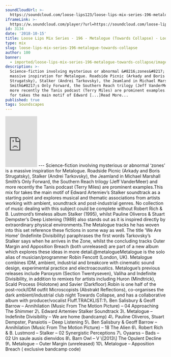 ```yaml
---
soundCloudUrl: >-
  https://soundcloud.com/loose-lips123/loose-lips-mix-series-196-metalogue-towards-collapse
iframeLink: >-
  https://w.soundcloud.com/player/?url=https://soundcloud.com/loose-lips123/loose-lips-mix-series-196-metalogue-towards-collapse&color=00aabb&auto_play=false&hide_related=false&show_comments=true&show_user=true&show_reposts=false
id: 3134
date: '2018-10-15'
title: Loose Lips Mix Series - 196 - Metalogue (Towards Collapse) - Loose Lips
type: mix
slug: loose-lips-mix-series-196-metalogue-towards-collapse
author: 100
banner:
  - imported/loose-lips-mix-series-196-metalogue-towards-collapse/image3134.jpeg
description: >-
  Science-fiction involving mysterious or abnormal &#8216;zones&#8217; is a
  massive inspiration for Metalogue. Roadside Picnic (Arkady and Boris
  Strugatsky), Stalker (Andrei Tarkovsky), the Jeamland in Michael Marshall
  Smith&#8217;s Only Forward, the Southern Reach trilogy (Jeff VanderMeer) and
  more recently the Tanis podcast (Terry Miles) are prominent examples. This mix
  for takes the main motif of Edward [...]Read More...
published: true
tags: Soundscapes
---
```

<iframe id="sc-widget" title="title" width="100" height="160" scrolling="no" frameborder="yes" allow="autoplay" src="https://w.soundcloud.com/player/?url=https://soundcloud.com/loose-lips123/loose-lips-mix-series-196-metalogue-towards-collapse&amp;color=00aabb&amp;auto_play=false&amp;hide_related=false&amp;show_comments=true&amp;show_user=true&amp;show_reposts=false"></iframe>
---
Science-fiction involving mysterious or abnormal ‘zones’ is a massive inspiration for Metalogue. Roadside Picnic (Arkady and Boris Strugatsky), Stalker (Andrei Tarkovsky), the Jeamland in Michael Marshall Smith’s Only Forward, the Southern Reach trilogy (Jeff VanderMeer) and more recently the Tanis podcast (Terry Miles) are prominent examples.This mix for takes the main motif of Edward Artemiev’s Stalker soundtrack as a starting point and explores musical and thematic associations from artists working with ambient, soundtrack and post-industrial genres. No collection of music dealing with this subject could be complete without Robert Rich & B. Lustmord’s timeless album Stalker (1995), whilst Pauline Oliveros & Stuart Dempster’s Deep Listening (1989) also stands out as it is inspired directly by extraordinary physical environments.The Metalogue tracks he has woven into this set reference these fictions in some way as well. The title ‘We Are Home’ (Indefinite Divisibility) paraphrases the first words Tarkovsky’s Stalker says when he arrives in the Zone, whilst the concluding tracks Outer Margin and Apposition Breach (both unreleased) are part of a new album which explores these ideas in more detail.@metalogueMetalogue is the solo alias of musician/programmer Robin Fencott (London, UK). Metalogue combines IDM, ambient, industrial and breakcore with cinematic sound design, experimental practice and electroacoustics. Metalogue’s previous releases include Paroxysm (Section Twentyseven), Valiha and Indefinite Divisibility, in addition to remixes for artists including Huron (Mindtrick), Scald Process (Holotone) and Savier (Darkfloor).Robin is one half of the post-rock/IDM outfit Microscopists (Abstrakt Reflections), co-organises the dark ambient/industrial club night Towards Collapse, and has a collaborative album with producer/vocalist Fluff.TRACKLIST:1\. Ben Salisbury & Geoff Barrow – Annihilation (Music From The Motion Picture) – 04 Approaching The Shimmer  
2\. Edward Artemiev Stalker Soundtrack  
3\. Metalogue – Indefinite Divisibility – We are home (bandcamp)  
4\. Pauline Oliveros, Stuart Dempster, Panaiotis ‎– Deep Listening  
5\. Ben Salisbury & Geoff Barrow – Annihilation (Music From The Motion Picture) – 18 The Alien  
6\. Robert Rich & B. Lustmord – Stalker – 02 Synergistic Perceptions  
7\. Oyaarss – Bads – 02 Un saule ausis dienvidos  
8\. Barn Owl – V \[2013\] The Opulent Decline  
9\. Metalogue – Outer Margin (unreleased)  
10\. Metalogue – Apposition Breach ( exclusive bandcamp code)